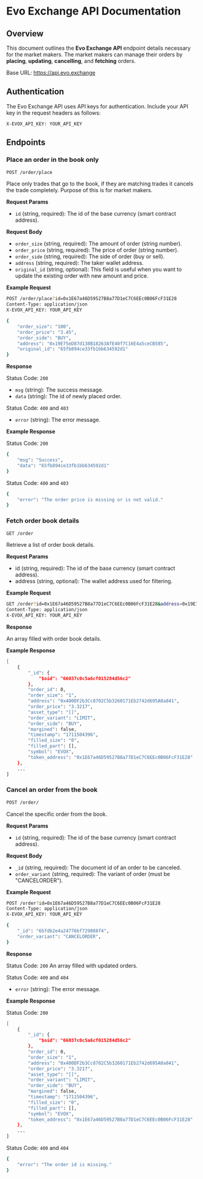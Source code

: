 # Evo Exchange API Documentation

## Overview
This document outlines the **Evo Exchange API** endpoint details necessary for the market makers. The market makers can manage their orders by **placing**, **updating**, **cancelling**, and **fetching** orders.

Base URL: https://api.evo.exchange

## Authentication
The Evo Exchange API uses API keys for authentication. Include your API key in the request headers as follows:
```
X-EVOX_API_KEY: YOUR_API_KEY
```

## Endpoints
### Place an order in the book only
```bash
POST /order/place
```

Place only trades that go to the book, if they are matching trades it cancels the trade completely. Purpose of this is for market makers.

**Request Params**
- `id` (string, required): The id of the base currency (smart contract address).

**Request Body**
- `order_size` (string, required): The amount of order (string number).
- `order_price` (string, required): The price of order (string number).
- `order_side` (string, required): The side of order (buy or sell).
- `address` (string, required): The taker wallet address.
- `original_id` (string, optional): This field is useful when you want to update the existing order with new amount and price.

**Example Request**
```bash
POST /order/place?id=0x1E67a46D59527B8a77D1eC7C6EEc0B06FcF31E28
Content-Type: application/json
X-EVOX_API_KEY: YOUR_API_KEY

{
    "order_size": "100",
    "order_price": "3.45",
    "order_side": "BUY",
    "address": "0x19E75eD87d138B18263AfE40f7C16E4a5ceCB585",
    "original_id": "65fb894ce33fb1bb634592d1"
}
```

**Response**

Status Code: `200`
- `msg` (string): The success message.
- `data` (string): The id of newly placed order.

Status Code: `400` and `403`
- `error` (string): The error message.

**Example Response**

Status Code: `200`
```bash
{
    "msg": "Success",
    "data": "65fb894ce33fb1bb634592d1"
}
```

Status Code: `400` and `403`
```bash
{
    "error": "The order price is missing or is not valid."
}
```

### Fetch order book details
```bash
GET /order
```

Retrieve a list of order book details.

**Request Params**
- id (string, required): The id of the base currency (smart contract address).
- address (string, optional): The wallet address used for filtering.

**Example Request**
```bash
GET /order?id=0x1E67a46D59527B8a77D1eC7C6EEc0B06FcF31E28&address=0x19E75eD87d138B18263AfE40f7C16E4a5ceCB585
Content-Type: application/json
X-EVOX_API_KEY: YOUR_API_KEY
```

**Response**

An array filled with order book details.

**Example Response**
```bash
[
    {
        "_id": {
            "$oid": "66037c0c5a6cf015284d56c2"
        },
        "order_id": 0,
        "order_size": "1",
        "address": "0x400DF2b3Cc8702C5b3260171Eb2742d695A0a841",
        "order_price": "3.3217",
        "asset_type": "[]",
        "order_variant": "LIMIT",
        "order_side": "BUY",
        "margined": false,
        "timestamp": "1711504396",
        "filled_size": "0",
        "filled_part": [],
        "symbol": "EVOX",
        "token_address": "0x1E67a46D59527B8a77D1eC7C6EEc0B06FcF31E28"
    },
    ...
]
```

### Cancel an order from the book
```bash
POST /order/
```

Cancel the specific order from the book.

**Request Params**
- `id` (string, required): The id of the base currency (smart contract address).

**Request Body**
- `_id` (string, required): The document id of an order to be canceled.
- `order_variant` (string, required): The variant of order (must be "CANCELORDER").

**Example Request**
```bash
POST /order?id=0x1E67a46D59527B8a77D1eC7C6EEc0B06FcF31E28
Content-Type: application/json
X-EVOX_API_KEY: YOUR_API_KEY

{
    "_id": "65fdb2e4a24776bf729088f4",
    "order_variant": "CANCELORDER",
}
```

**Response**

Status Code: `200`
An array filled with updated orders.

Status Code: `400` and `404`
- `error` (string): The error message.

**Example Response**

Status Code: `200`
```bash
[
    {
        "_id": {
            "$oid": "66037c0c5a6cf015284d56c2"
        },
        "order_id": 0,
        "order_size": "1",
        "address": "0x400DF2b3Cc8702C5b3260171Eb2742d695A0a841",
        "order_price": "3.3217",
        "asset_type": "[]",
        "order_variant": "LIMIT",
        "order_side": "BUY",
        "margined": false,
        "timestamp": "1711504396",
        "filled_size": "0",
        "filled_part": [],
        "symbol": "EVOX",
        "token_address": "0x1E67a46D59527B8a77D1eC7C6EEc0B06FcF31E28"
    },
    ...
]
```

Status Code: `400` and `404`
```bash
{
    "error": "The order id is missing."
}
```